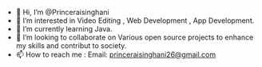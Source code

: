 - 👋 Hi, I’m @Princeraisinghani
- 👀 I’m interested in Video Editing , Web Development , App Development.
- 🌱 I’m currently learning Java.
- 💞️ I’m looking to collaborate on Various open source projects to enhance my skills and contribut to society.
- 📫 How to reach me : Email: princeraisinghani26@gmail.com

<!---
Princeraisinghani/Princeraisinghani is a ✨ special ✨ repository because its `README.md` (this file) appears on your GitHub profile.
You can click the Preview link to take a look at your changes.
--->
